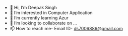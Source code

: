 - 👋 Hi, I’m Deepak Singh
- 👀 I’m interested in Computer Application
- 🌱 I’m currently learning Azur
- 💞️ I’m looking to collaborate on ...
- 📫 How to reach me- Email ID- ds7006886@gmail.com

<!---
deepakjob/deepakjob is a ✨ special ✨ repository because its `README.md` (this file) appears on your GitHub profile.
You can click the Preview link to take a look at your changes.
--->
